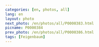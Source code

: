 ```yaml
---
categories: [en, photos, all]
lang: en
layout: photo
next_photo: /en/photos/all/P0000383.html
picname: P0000384
prev_photo: /en/photos/all/P0000386.html
tags: [Feigenbaum]
---
```

